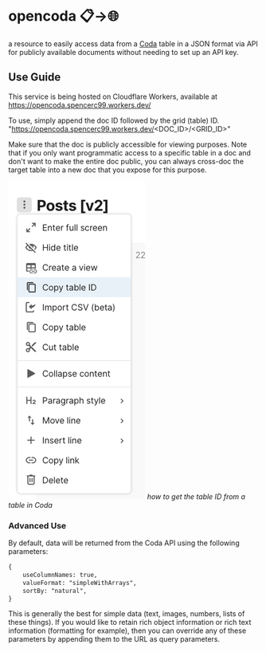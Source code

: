 # opencoda 📋->🌐

a resource to easily access data from a [Coda]() table in a JSON format via API for publicly available documents without needing to set up an API key.

## Use Guide

This service is being hosted on Cloudflare Workers, available at https://opencoda.spencerc99.workers.dev/

To use, simply append the doc ID followed by the grid (table) ID. "https://opencoda.spencerc99.workers.dev/<DOC_ID>/<GRID_ID>"

Make sure that the doc is publicly accessible for viewing purposes. Note that if you only want programmatic access to a specific table in a doc and don't want to make the entire doc public, you can always cross-doc the target table into a new doc that you expose for this purpose.

![](copy-grid-id.png)
_how to get the table ID from a table in Coda_

### Advanced Use

By default, data will be returned from the Coda API using the following parameters:

```
{
    useColumnNames: true,
    valueFormat: "simpleWithArrays",
    sortBy: "natural",
}
```

This is generally the best for simple data (text, images, numbers, lists of these things). If you would like to retain rich object information or rich text information (formatting for example), then you can override any of these parameters by appending them to the URL as query parameters.
